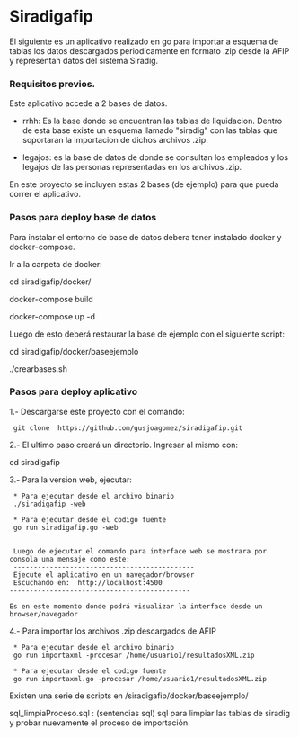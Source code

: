 # Siradigafip
  El siguiente es un aplicativo realizado en go para importar a esquema de tablas los datos descargados periodicamente en formato .zip desde la AFIP y representan datos del sistema Siradig.

### Requisitos previos.

Este aplicativo accede a 2 bases de datos.

 * rrhh:  Es la base donde se encuentran las tablas de liquidacion. Dentro de esta base existe un esquema llamado "siradig" con las tablas que soportaran la importacion de dichos archivos .zip.

 * legajos: es la base de datos de donde se consultan los empleados y los legajos de las personas representadas en los archivos .zip.
 
 En este proyecto se incluyen estas 2 bases (de ejemplo) para que pueda correr el aplicativo.
 
### **Pasos para deploy base de datos**
 
 Para instalar el entorno de base de datos debera tener instalado docker y docker-compose.
 
Ir a la carpeta de docker:

cd siradigafip/docker/

docker-compose build

docker-compose up -d

Luego de esto deberá restaurar la base de ejemplo con el siguiente script:

cd siradigafip/docker/baseejemplo

./crearbases.sh


### **Pasos para deploy aplicativo**

1.- Descargarse este proyecto con el comando:

     git clone  https://github.com/gusjoagomez/siradigafip.git
     
 
2.- El ultimo paso creará un directorio. Ingresar al mismo con:

   cd siradigafip

3.- Para la version web, ejecutar:
   
     * Para ejecutar desde el archivo binario
     ./siradigafip -web
     
     * Para ejecutar desde el codigo fuente
     go run siradigafip.go -web
     
     
     Luego de ejecutar el comando para interface web se mostrara por consola una mensaje como este:
     ---------------------------------------------
     Ejecute el aplicativo en un navegador/browser
     Escuchando en:  http://localhost:4500
    ---------------------------------------------
    
    Es en este momento donde podrá visualizar la interface desde un browser/navegador

     
     
 4.- Para importar los archivos .zip descargados de AFIP

     * Para ejecutar desde el archivo binario
     go run importaxml -procesar /home/usuario1/resultadosXML.zip
     
     * Para ejecutar desde el codigo fuente
     go run importaxml.go -procesar /home/usuario1/resultadosXML.zip




 Existen una serie de scripts en  /siradigafip/docker/baseejemplo/

sql_limpiaProceso.sql : (sentencias sql) sql para limpiar las tablas de siradig y probar nuevamente el proceso de importación.


     
     
     
     